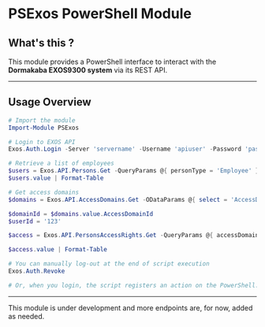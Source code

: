 # PSExos PowerShell Module

## What's this ?

This module provides a PowerShell interface to interact with the **Dormakaba EXOS9300 system** via its REST API.

---

## Usage Overview

```powershell
# Import the module
Import-Module PSExos

# Login to EXOS API
Exos.Auth.Login -Server 'servername' -Username 'apiuser' -Password 'password'

# Retrieve a list of employees
$users = Exos.API.Persons.Get -QueryParams @{ personType = 'Employee' } -ODataParams @{ top = 5 } -NoMetadata
$users.value | Format-Table

# Get access domains
$domains = Exos.API.AccessDomains.Get -ODataParams @{ select = 'AccessDomainId,DisplayName,Description', filter = "endswith(DisplayName, '21')"}

$domainId = $domains.value.AccessDomainId
$userId = '123'

$access = Exos.API.PersonsAccessRights.Get -QueryParams @{ accessDomainId = $domainId } -ODataParams @{ filter = "PersonId eq '$userId'" }

$access.value | Format-Table

# You can manually log-out at the end of script execution
Exos.Auth.Revoke

# Or, when you login, the script registers an action on the PowerShell.Exiting event to automatically revoke the token when the PowerShell session is closed
```

---

This module is under development and more endpoints are, for now, added as needed.
